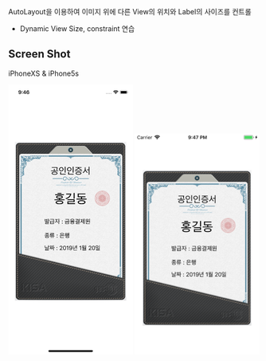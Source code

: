 AutoLayout을 이용하여 이미지 위에 다른 View의 위치와 Label의 사이즈를 컨트롤 
* Dynamic View Size, constraint 연습

Screen Shot
---
iPhoneXS & iPhone5s

<img src="./screen_xs.png" width="250">
<img src="./screen_5s.png" width="250">
